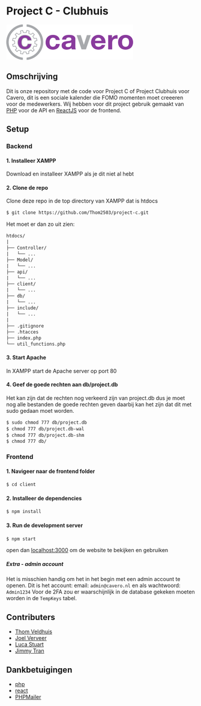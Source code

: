 # Project C - Clubhuis
![cavero logo](https://github.com/Thom2503/project-c/blob/main/client/public/image.png)
## Omschrijving
Dit is onze repository met de code voor Project C of Project Clubhuis voor Cavero, dit is een sociale kalender
die FOMO momenten moet creeeren voor de medewerkers. Wij hebben voor dit project gebruik gemaakt van [PHP](https://php.net/) voor de API
en [ReactJS](https://react.dev/) voor de frontend.
## Setup
### Backend
#### 1. Installeer XAMPP
Download en installeer XAMPP als je dit niet al hebt
#### 2. Clone de repo
Clone deze repo in de top directory van XAMPP dat is htdocs
```bash
$ git clone https://github.com/Thom2503/project-c.git
```
Het moet er dan zo uit zien:
```
htdocs/
|
├── Controller/
|   └── ...
├── Model/
|   └── ...
├── api/
|   └── ...
├── client/
|   └── ...
├── db/
|   └── ...
├── include/
|   └── ...
|
├── .gitignore
├── .htacces
├── index.php
└── util_functions.php
```
#### 3. Start Apache
In XAMPP start de Apache server op port 80
#### 4. Geef de goede rechten aan db/project.db
Het kan zijn dat de rechten nog verkeerd zijn van project.db dus je moet nog alle bestanden de goede rechten geven
daarbij kan het zijn dat dit met sudo gedaan moet worden.
```bash
$ sudo chmod 777 db/project.db
$ chmod 777 db/project.db-wal
$ chmod 777 db/project.db-shm
$ chmod 777 db/
```
### Frontend
#### 1. Navigeer naar de frontend folder
```bash
$ cd client
```
#### 2. Installeer de dependencies
```bash
$ npm install
```
#### 3. Run de development server
```bash
$ npm start
```
open dan [localhost:3000](http://localhost:3000) om de website te bekijken en gebruiken
##### Extra - admin account
Het is misschien handig om het in het begin met een admin account te openen. Dit is het account:
email: `admin@cavero.nl` en als wachtwoord: `Admin1234`
Voor de 2FA zou er waarschijnlijk in de database gekeken moeten worden in de `TempKeys` tabel.
## Contributers
- [Thom Veldhuis](https://github.com/Thom2503)
- [Joel Verveer](https://github.com/joelhogeschool)
- [Luca Stuart](https://github.com/lucastuart)
- [Jimmy Tran](https://github.com/Jimmy-Tran)
## Dankbetuigingen
- [php](https://www.php.net/)
- [react](https://www.react.dev/)
- [PHPMailer](https://github.com/PHPMailer/PHPMailer)
